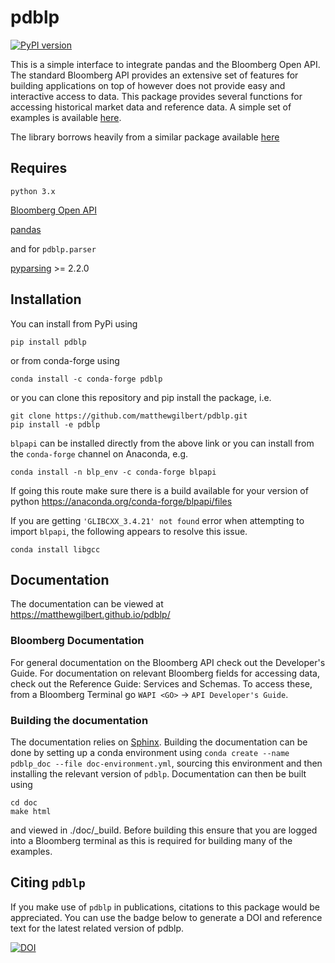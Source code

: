 pdblp
=====
[![PyPI version](https://badge.fury.io/py/pdblp.svg)](https://badge.fury.io/py/pdblp)

This is a simple interface to integrate pandas and the Bloomberg Open API.
The standard Bloomberg API provides an extensive set of features for building
applications on top of however does not provide easy and interactive access to
data. This package provides several functions for accessing historical market
data and reference data. A simple set of examples is available
[here](https://matthewgilbert.github.io/pdblp/tutorial.html).

The library borrows heavily from a similar package available
[here](https://github.com/kyuni22/pybbg)

## Requires

`python 3.x`

[Bloomberg Open API](http://www.bloomberglabs.com/api/)

[pandas](http://pandas.pydata.org/)

and for `pdblp.parser`

[pyparsing](https://pythonhosted.org/pyparsing/) >= 2.2.0

## Installation
You can install from PyPi using

```
pip install pdblp
```

or from conda-forge using

```
conda install -c conda-forge pdblp
```

or you can clone this repository and pip install the package, i.e.

```
git clone https://github.com/matthewgilbert/pdblp.git
pip install -e pdblp
```

`blpapi` can be installed directly from the above link or you can install from
the `conda-forge` channel on Anaconda, e.g.

```
conda install -n blp_env -c conda-forge blpapi
```

If going this route make sure there is a build available for your version of
python https://anaconda.org/conda-forge/blpapi/files

If you are getting `'GLIBCXX_3.4.21' not found` error when attempting to import
`blpapi`, the following appears to resolve this issue.

```
conda install libgcc
```

## Documentation

The documentation can be viewed at https://matthewgilbert.github.io/pdblp/

### Bloomberg Documentation

For general documentation on the Bloomberg API check out the Developer's Guide.
For documentation on relevant Bloomberg fields for accessing data, check out
the Reference Guide: Services and Schemas. To access these, from a
Bloomberg Terminal go `WAPI <GO>` -> `API Developer's Guide`.

### Building the documentation

The documentation relies on [Sphinx](http://www.sphinx-doc.org/en/master/).
Building the documentation can be done by setting up a conda environment using
`conda create --name pdblp_doc --file doc-environment.yml`, sourcing this
environment and then installing the relevant version of `pdblp`. Documentation
can then be built using

```
cd doc
make html
```

and viewed in ./doc/_build. Before building this ensure that you are
logged into a Bloomberg terminal as this is required for building many of the
examples.

## Citing `pdblp`

If you make use of `pdblp` in publications, citations to this package would be
appreciated. You can use the badge below to generate a DOI and reference text
for the latest related version of pdblp.

[![DOI](https://zenodo.org/badge/DOI/10.5281/zenodo.2529925.svg)](https://doi.org/10.5281/zenodo.2529925)
